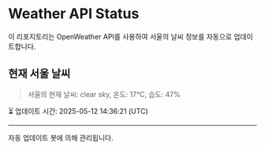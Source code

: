 
# Weather API Status

이 리포지토리는 OpenWeather API를 사용하여 서울의 날씨 정보를 자동으로 업데이트합니다.

## 현재 서울 날씨
> 서울의 현재 날씨: clear sky, 온도: 17°C, 습도: 47%

⏳ 업데이트 시간: 2025-05-12 14:36:21 (UTC)

---
자동 업데이트 봇에 의해 관리됩니다.
